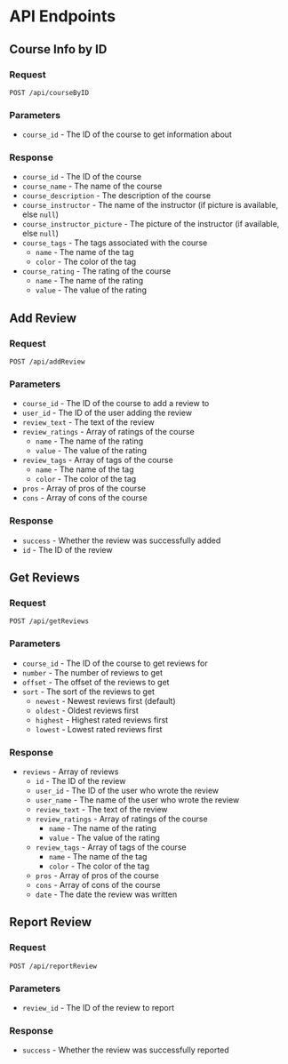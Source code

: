 # API Endpoints
## Course Info by ID
### Request
`POST /api/courseByID`

### Parameters
- `course_id` - The ID of the course to get information about

### Response
- `course_id` - The ID of the course
- `course_name` - The name of the course
- `course_description` - The description of the course
- `course_instructor` - The name of the instructor (if picture is available, else `null`)
- `course_instructor_picture` - The picture of the instructor (if available, else `null`)
- `course_tags` - The tags associated with the course
   - `name` - The name of the tag
   - `color` - The color of the tag
- `course_rating` - The rating of the course
   - `name` - The name of the rating
   - `value` - The value of the rating

## Add Review
### Request
`POST /api/addReview`

### Parameters
- `course_id` - The ID of the course to add a review to
- `user_id` - The ID of the user adding the review
- `review_text` - The text of the review
- `review_ratings` - Array of ratings of the course
    - `name` - The name of the rating
    - `value` - The value of the rating
- `review_tags` - Array of tags of the course
    - `name` - The name of the tag
    - `color` - The color of the tag
- `pros` - Array of pros of the course
- `cons` - Array of cons of the course

### Response
- `success` - Whether the review was successfully added
- `id` - The ID of the review

## Get Reviews
### Request
`POST /api/getReviews`

### Parameters
- `course_id` - The ID of the course to get reviews for
- `number` - The number of reviews to get
- `offset` - The offset of the reviews to get
- `sort` - The sort of the reviews to get
   - `newest` - Newest reviews first (default)
   - `oldest` - Oldest reviews first
   - `highest` - Highest rated reviews first
   - `lowest` - Lowest rated reviews first

### Response
- `reviews` - Array of reviews
   - `id` - The ID of the review
   - `user_id` - The ID of the user who wrote the review
   - `user_name` - The name of the user who wrote the review
   - `review_text` - The text of the review
   - `review_ratings` - Array of ratings of the course
      - `name` - The name of the rating
      - `value` - The value of the rating
   - `review_tags` - Array of tags of the course
      - `name` - The name of the tag
      - `color` - The color of the tag
   - `pros` - Array of pros of the course
   - `cons` - Array of cons of the course
   - `date` - The date the review was written

## Report Review
### Request
`POST /api/reportReview`

### Parameters
- `review_id` - The ID of the review to report

### Response
- `success` - Whether the review was successfully reported
